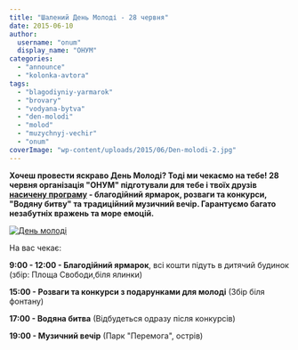 ```yaml
---
title: "Шалений День Молоді - 28 червня"
date: 2015-06-10
author: 
  username: "onum"
  display_name: "ОНУМ"
categories: 
  - "announce"
  - "kolonka-avtora"
tags: 
  - "blagodiyniy-yarmarok"
  - "brovary"
  - "vodyana-bytva"
  - "den-molodi"
  - "molod"
  - "muzychnyj-vechir"
  - "onum"
coverImage: "wp-content/uploads/2015/06/Den-molodi-2.jpg"
---
```


**Хочеш провести яскраво День Молоді? Тоді ми чекаємо на тебе! 28 червня організація "ОНУМ" підготували для тебе і твоїх друзів [насичену програму](http://vk.com/denmolodi.onym) - благодійний ярмарок, розваги та конкурси, "Водяну битву" та традиційний музичний вечір. Гарантуємо багато незабутніх вражень та море емоцій.**

[![День молоді](https://mpz.brovary.org/wp-content/uploads/2015/06/Den-molodi.jpg)](https://mpz.brovary.org/wp-content/uploads/2015/06/Den-molodi.jpg)

На вас чекає:

**9:00 - 12:00 - Благодійний ярмарок**, всі кошти підуть в дитячий будинок (збір: Площа Свободи,біля ялинки)

**15:00 - Розваги та конкурси з подарунками для молоді** (Збір біля фонтану)

**17:00 - Водяна битва** (Відбудеться одразу після конкурсів)

**19:00 - Музичний вечір** (Парк "Перемога", острів)
